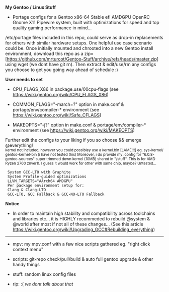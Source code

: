 **My Gentoo / Linux Stuff**

  - Portage configs for a Gentoo x86-64 Stable efi AMDGPU OpenRC Gnome X11 Pipewire system, built with optimizations for speed and top quality gaming performance in mind... 
 
 /etc/portage files included in this repo, could serve as drop-in replacements for others with similar hardware setups. One helpful use case scenario could be. Once initially mounted and chrooted into a new Gentoo install environment, download this repo as a zip=[https://github.com/mrturcot/Gentoo-Stuff/archive/refs/heads/master.zip] using wget (we dont have git rn). Then extract & edit/use/rm any configs you choose to get you going way ahead of schedule :)

**User needs to set**  
 
  - CPU_FLAGS_X86 in package.use/00cpu-flags (see https://wiki.gentoo.org/wiki/CPU_FLAGS_X86)  

  - COMMON_FLAGS="-march=?" option in make.conf & portage/env/compiler-* environment (see https://wiki.gentoo.org/wiki/Safe_CFLAGS)  

  - MAKEOPTS="-j?" option in make.conf & portage/env/compiler-* environment (see https://wiki.gentoo.org/wiki/MAKEOPTS)   


Further edit the configs to your liking if you so choose && emerge @everything!  
<sub>kernel not included, however you could possibley use a kernel.bin [LAME!!!] eg. sys-kernel/
gentoo-kernel-bin (i have not tested this) Moreover, i do provide my .config for "6.0.8-gentoo-sources" super trimmed down kernel (10MB) shared in "/stuff". This is for AMD Ryzen 2700 znver1!. I guess it would work for other with same chip, maybe? Untested... </sub>  

```
 System GCC-LTO with Graphite  
 System Profile-guided optimizations  
 LLVM_TARGETS="AArch64 AMDGPU"  
 Per package environment setup for:  
 Clang & Clang-LTO  
 GCC-LTO, GCC Fallback & GCC-NO-LTO Fallback  
```

**Notice**
   - In order to maintain high stability and compatibility across toolchains and libraries etc... it is HIGHLY recommeded to rebuild @system & @world after most if not all of these changes...  (See this article https://wiki.gentoo.org/wiki/Upgrading_GCC#Rebuilding_everything)

------------------------------
 
 - mpv: my mpv.conf with a few nice scripts gathered eg. "right click context menu"  

 - scripts: git-repo check/pull/build & auto full gentoo upgrade & other handy things  

 - stuff: random linux config files  

 - rip: :( *we dont talk about that*  
